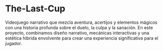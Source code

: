 # The-Last-Cup
Videojuego narrativo que mezcla aventura, acertijos y elementos mágicos con una historia profunda sobre el duelo, la culpa y la sanación. En este proyecto, combinamos diseño narrativo, mecánicas interactivas y una estética hibrida envolvente para crear una experiencia significativa para el jugador.
